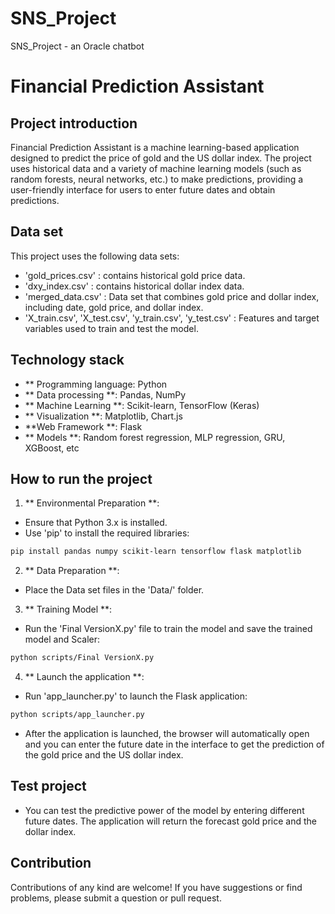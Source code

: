 # SNS_Project
SNS_Project - an Oracle chatbot
# Financial Prediction Assistant

## Project introduction

Financial Prediction Assistant is a machine learning-based application designed to predict the price of gold and the US dollar index. The project uses historical data and a variety of machine learning models (such as random forests, neural networks, etc.) to make predictions, providing a user-friendly interface for users to enter future dates and obtain predictions.

## Data set
This project uses the following data sets:
- 'gold_prices.csv' : contains historical gold price data.
- 'dxy_index.csv' : contains historical dollar index data.
- 'merged_data.csv' : Data set that combines gold price and dollar index, including date, gold price, and dollar index.
- 'X_train.csv', 'X_test.csv', 'y_train.csv', 'y_test.csv' : Features and target variables used to train and test the model.
## Technology stack
- ** Programming language: Python
- ** Data processing **: Pandas, NumPy
- ** Machine Learning **: Scikit-learn, TensorFlow (Keras)
- ** Visualization **: Matplotlib, Chart.js
- **Web Framework **: Flask
- ** Models **: Random forest regression, MLP regression, GRU, XGBoost, etc
## How to run the project
1. ** Environmental Preparation **:
- Ensure that Python 3.x is installed.
- Use 'pip' to install the required libraries:
```bash
pip install pandas numpy scikit-learn tensorflow flask matplotlib
```

2. ** Data Preparation **:
- Place the Data set files in the 'Data/' folder.

3. ** Training Model **:
- Run the 'Final VersionX.py' file to train the model and save the trained model and Scaler:
```bash
python scripts/Final VersionX.py
```

4. ** Launch the application **:
- Run 'app_launcher.py' to launch the Flask application:
```bash
python scripts/app_launcher.py
```
- After the application is launched, the browser will automatically open and you can enter the future date in the interface to get the prediction of the gold price and the US dollar index.

## Test project
- You can test the predictive power of the model by entering different future dates. The application will return the forecast gold price and the dollar index.

## Contribution
Contributions of any kind are welcome! If you have suggestions or find problems, please submit a question or pull request.

